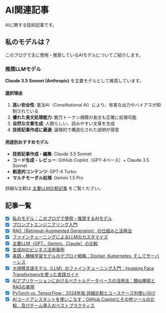 # AI関連記事

AIに関する技術記事です。

## 私のモデルは？

このブログで主に使用・推奨しているAIモデルについてご紹介します。

### 推奨LLMモデル

**Claude 3.5 Sonnet (Anthropic)** を主要モデルとして推奨しています。

#### 選択理由

1. **高い安全性**: 憲法AI（Constitutional AI）により、有害な出力やバイアスが抑制されている
2. **優れた長文処理能力**: 数万トークン規模の長文も正確に処理可能
3. **自然な文章生成**: 人間らしい、読みやすい文章を生成
4. **技術記事作成に最適**: 論理的で構造化された説明が得意

#### 用途別おすすめモデル

- **技術記事作成・編集**: Claude 3.5 Sonnet
- **コード生成・レビュー**: GitHub Copilot（GPT-4ベース）+ Claude 3.5 Sonnet
- **創造的コンテンツ**: GPT-4 Turbo
- **マルチモーダル処理**: Gemini 1.5 Pro

詳細な比較は [主要LLM比較記事](/ai/04-major-llm-comparison) をご覧ください。

## 記事一覧

- [x] [私のモデル：このブログで使用・推奨するAIモデル](/ai/00-my-model)
- [x] [プロンプトエンジニアリング入門](/ai/01-prompt-engineering-basics)
- [x] [RAG（Retrieval-Augmented Generation）の仕組みと活用法](/ai/02-rag-mechanism-and-utilization)
- [x] [ファインチューニングによるLLMのカスタマイズ](/ai/03-fine-tuning-llm-customization)
- [x] [主要LLM（GPT、Gemini、Claude）の比較](/ai/04-major-llm-comparison)
- [x] [生成AIのビジネス活用事例](/ai/05-generative-ai-business-cases)
- [x] [実践・機械学習モデルのデプロイ戦略：Docker, Kubernetes, そしてサーバーレス](/ai/06-ml-model-deployment-strategies)
- [x] [大規模言語モデル（LLM）のファインチューニング入門：Hugging Face Transformersを使った実践ガイド](/ai/07-llm-fine-tuning-with-hugging-face)
- [x] [AIアプリケーションにおけるベクトルデータベースの活用法：類似検索とRAGの実現](/ai/08-vector-db-for-ai-applications)
- [x] [PyTorch vs. TensorFlow：2024年版 詳細比較とユースケース別使い分け](/ai/09-pytorch-vs-tensorflow-2024)
- [x] [AIコードアシスタントを使いこなす：GitHub Copilotとその他ツールの比較、及びチーム導入のベストプラクティス](/ai/10-mastering-ai-code-assistants)
